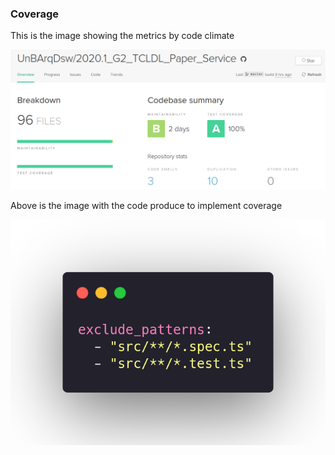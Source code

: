 ### Coverage

This is the image showing the metrics by code climate

![Coverage](../images/code_quality.png)


Above is the image with the code produce to implement coverage

![Code climate](../images/code_climate.png)
